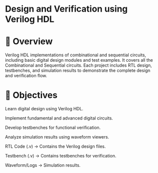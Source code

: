 # Design and Verification using Verilog HDL
# 📌 Overview
Verilog HDL implementations of combinational and sequential circuits, including basic digital design modules and test examples. It covers all the Combinational and Sequential circuits. Each project includes RTL design, testbenches, and simulation results to demonstrate the complete design and verification flow.

# 🎯 Objectives
Learn digital design using Verilog HDL.

Implement fundamental and advanced digital circuits.

Develop testbenches for functional verification.

Analyze simulation results using waveform viewers.

RTL Code (.v) → Contains the Verilog design files.

Testbench (.v) → Contains testbenches for verification.

Waveform/Logs → Simulation results.
